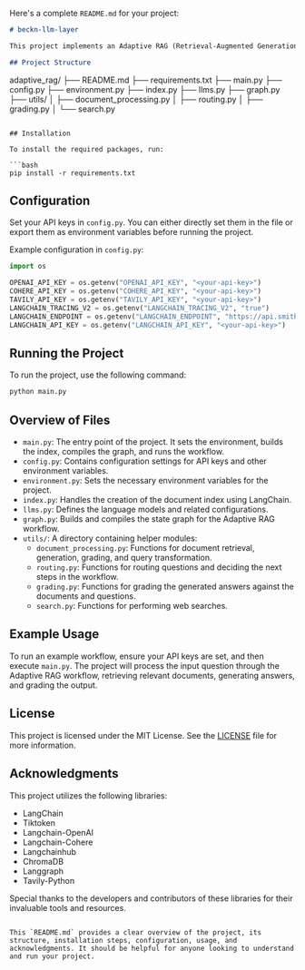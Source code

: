 Here's a complete `README.md` for your project:

```markdown
# beckn-llm-layer

This project implements an Adaptive RAG (Retrieval-Augmented Generation) system using LangChain and various other libraries.

## Project Structure

```
adaptive_rag/
├── README.md
├── requirements.txt
├── main.py
├── config.py
├── environment.py
├── index.py
├── llms.py
├── graph.py
├── utils/
│   ├── document_processing.py
│   ├── routing.py
│   ├── grading.py
│   └── search.py
```

## Installation

To install the required packages, run:

```bash
pip install -r requirements.txt
```

## Configuration

Set your API keys in `config.py`. You can either directly set them in the file or export them as environment variables before running the project.

Example configuration in `config.py`:

```python
import os

OPENAI_API_KEY = os.getenv("OPENAI_API_KEY", "<your-api-key>")
COHERE_API_KEY = os.getenv("COHERE_API_KEY", "<your-api-key>")
TAVILY_API_KEY = os.getenv("TAVILY_API_KEY", "<your-api-key>")
LANGCHAIN_TRACING_V2 = os.getenv("LANGCHAIN_TRACING_V2", "true")
LANGCHAIN_ENDPOINT = os.getenv("LANGCHAIN_ENDPOINT", "https://api.smith.langchain.com")
LANGCHAIN_API_KEY = os.getenv("LANGCHAIN_API_KEY", "<your-api-key>")
```

## Running the Project

To run the project, use the following command:

```bash
python main.py
```

## Overview of Files

- `main.py`: The entry point of the project. It sets the environment, builds the index, compiles the graph, and runs the workflow.
- `config.py`: Contains configuration settings for API keys and other environment variables.
- `environment.py`: Sets the necessary environment variables for the project.
- `index.py`: Handles the creation of the document index using LangChain.
- `llms.py`: Defines the language models and related configurations.
- `graph.py`: Builds and compiles the state graph for the Adaptive RAG workflow.
- `utils/`: A directory containing helper modules:
  - `document_processing.py`: Functions for document retrieval, generation, grading, and query transformation.
  - `routing.py`: Functions for routing questions and deciding the next steps in the workflow.
  - `grading.py`: Functions for grading the generated answers against the documents and questions.
  - `search.py`: Functions for performing web searches.

## Example Usage

To run an example workflow, ensure your API keys are set, and then execute `main.py`. The project will process the input question through the Adaptive RAG workflow, retrieving relevant documents, generating answers, and grading the output.

## License

This project is licensed under the MIT License. See the [LICENSE](LICENSE) file for more information.

## Acknowledgments

This project utilizes the following libraries:
- LangChain
- Tiktoken
- Langchain-OpenAI
- Langchain-Cohere
- Langchainhub
- ChromaDB
- Langgraph
- Tavily-Python

Special thanks to the developers and contributors of these libraries for their invaluable tools and resources.
```

This `README.md` provides a clear overview of the project, its structure, installation steps, configuration, usage, and acknowledgments. It should be helpful for anyone looking to understand and run your project.